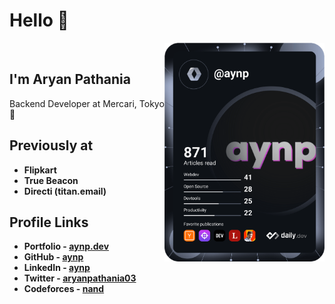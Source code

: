 # Hello 👋


<!-- <a href="https://app.daily.dev/aynp"><img src="./devcard.png" width="300" alt="Chris Bongers's Dev Card"/></a> -->

<!-- <div align="left"> -->
  <a href="https://app.daily.dev/aynp" target="_blank" style="margin:20px">
    <img
      width="256"
      align="right"
      src="./devcard.png"
    />
  </a>
<!-- </div> -->

## I'm Aryan Pathania

Backend Developer at Mercari, Tokyo 🗼

## Previously at
- **Flipkart**
- **True Beacon**
- **Directi (titan.email)**

## Profile Links

-   **Portfolio - [aynp.dev](https://aynp.dev)**
-   **GitHub - [aynp](https://github.com/aynp)**
-   **LinkedIn - [aynp](https://www.linkedin.com/in/aynp)**
-   **Twitter - [aryanpathania03](https://twitter.com/aryanpathania03)**
-   **Codeforces - [nand](https://codeforces.com/profile/nand)**


